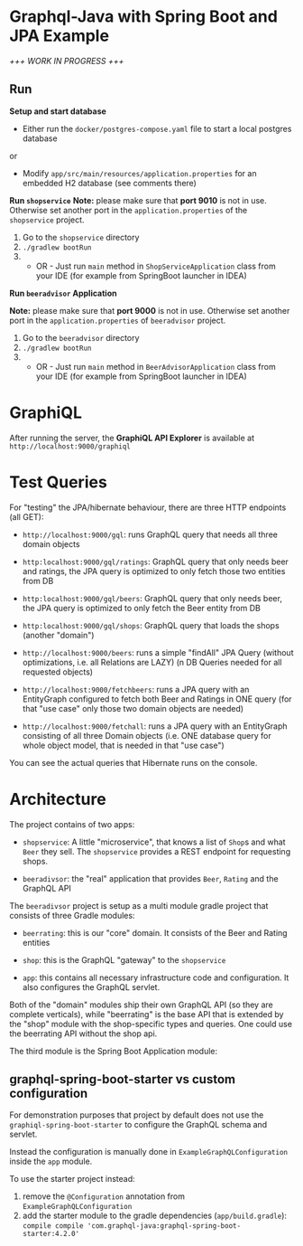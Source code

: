 # Graphql-Java with Spring Boot and JPA Example

_+++ WORK IN PROGRESS +++_

## Run

**Setup and start database**

- Either run the `docker/postgres-compose.yaml` file to start a local postgres database

or

- Modify `app/src/main/resources/application.properties` for an embedded H2 database (see comments there)

**Run `shopservice`**
**Note:** please make sure that **port 9010** is not in use. Otherwise set another port in the `application.properties` of the `shopservice` project.

1.  Go to the `shopservice` directory
2.  `./gradlew bootRun`
3.  - OR - Just run `main` method in `ShopServiceApplication` class from your IDE (for example from SpringBoot launcher in IDEA)

**Run `beeradvisor` Application**

**Note:** please make sure that **port 9000** is not in use. Otherwise set another port in the `application.properties` of `beeradvisor` project.

1.  Go to the `beeradvisor` directory
2.  `./gradlew bootRun`
3.  - OR - Just run `main` method in `BeerAdvisorApplication` class from your IDE (for example from SpringBoot launcher in IDEA)

# GraphiQL

After running the server, the **GraphiQL API Explorer** is available at `http://localhost:9000/graphiql`

# Test Queries

For "testing" the JPA/hibernate behaviour, there are three HTTP endpoints (all GET):

- `http://localhost:9000/gql`: runs GraphQL query that needs all three domain objects

- `http:localhost:9000/gql/ratings`: GraphQL query that only needs beer and ratings, the JPA query is optimized to only fetch those two entities from DB

- `http:localhost:9000/gql/beers`: GraphQL query that only needs beer, the JPA query is optimized to only fetch the Beer entity from DB

- `http:localhost:9000/gql/shops`: GraphQL query that loads the shops (another "domain")

- `http://localhost:9000/beers`: runs a simple "findAll" JPA Query (without optimizations, i.e. all Relations are LAZY) (n DB Queries needed for all requested objects)

- `http://localhost:9000/fetchbeers`: runs a JPA query with an EntityGraph configured to fetch both Beer and Ratings in ONE query (for that "use case" only those two domain objects are needed)

- `http://localhost:9000/fetchall`: runs a JPA query with an EntityGraph consisting of all three Domain objects (i.e. ONE database query for whole object model, that is needed in that "use case")

You can see the actual queries that Hibernate runs on the console.

# Architecture

The project contains of two apps:

- `shopservice`: A little "microservice", that knows a list of `Shop`s and what `Beer` they sell. The `shopservice` provides a REST endpoint for requesting shops.

- `beeradivsor`: the "real" application that provides `Beer`, `Rating` and the GraphQL API

The `beeradivsor` project is setup as a multi module gradle project that consists of three Gradle modules:

- `beerrating`: this is our "core" domain. It consists of the Beer and Rating entities

- `shop`: this is the GraphQL "gateway" to the `shopservice`

- `app`: this contains all necessary infrastructure code and configuration. It also configures the GraphQL servlet.

Both of the "domain" modules ship their own GraphQL API (so they are complete verticals), while "beerrating" is the base API that is extended
by the "shop" module with the shop-specific types and queries. One could use the beerrating API without the shop api.

The third module is the Spring Boot Application module:

## graphql-spring-boot-starter vs custom configuration

For demonstration purposes that project by default does not use the `graphiql-spring-boot-starter` to configure
the GraphQL schema and servlet.

Instead the configuration is manually done in `ExampleGraphQLConfiguration` inside the `app` module.

To use the starter project instead:

1.  remove the `@Configuration` annotation from `ExampleGraphQLConfiguration`
2.  add the starter module to the gradle dependencies (`app/build.gradle`): `compile compile 'com.graphql-java:graphql-spring-boot-starter:4.2.0'`
